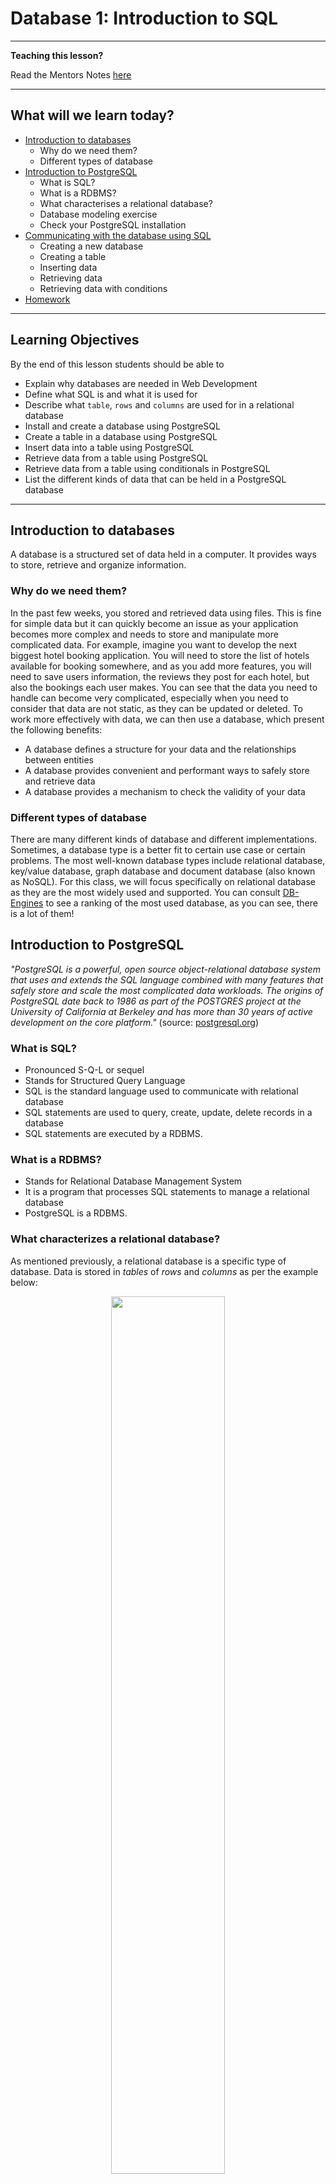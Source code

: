 # Database 1: Introduction to SQL

---

**Teaching this lesson?**

Read the Mentors Notes [here](./mentors.md)

---

## What will we learn today?

- [Introduction to databases](#introduction-to-databases)
  - Why do we need them?
  - Different types of database
- [Introduction to PostgreSQL](#introduction-to-postgresql)
  - What is SQL?
  - What is a RDBMS?
  - What characterises a relational database?
  - Database modeling exercise
  - Check your PostgreSQL installation
- [Communicating with the database using SQL](#communicating-with-the-database-using-sql)
  - Creating a new database
  - Creating a table
  - Inserting data
  - Retrieving data
  - Retrieving data with conditions
- [Homework](#homework)

---

## Learning Objectives

By the end of this lesson students should be able to

- Explain why databases are needed in Web Development
- Define what SQL is and what it is used for
- Describe what `table`, `rows` and `columns` are used for in a relational database
- Install and create a database using PostgreSQL
- Create a table in a database using PostgreSQL
- Insert data into a table using PostgreSQL
- Retrieve data from a table using PostgreSQL
- Retrieve data from a table using conditionals in PostgreSQL
- List the different kinds of data that can be held in a PostgreSQL database

---

## Introduction to databases

A database is a structured set of data held in a computer. It provides ways to store, retrieve and organize information.

### Why do we need them?

In the past few weeks, you stored and retrieved data using files. This is fine for simple data but it can quickly become an issue as your application becomes more complex and needs to store and manipulate more complicated data. For example, imagine you want to develop the next biggest hotel booking application. You will need to store the list of hotels available for booking somewhere, and as you add more features, you will need to save users information, the reviews they post for each hotel, but also the bookings each user makes. You can see that the data you need to handle can become very complicated, especially when you need to consider that data are not static, as they can be updated or deleted. To work more effectively with data, we can then use a database, which present the following benefits:

- A database defines a structure for your data and the relationships between entities
- A database provides convenient and performant ways to safely store and retrieve data
- A database provides a mechanism to check the validity of your data

### Different types of database

There are many different kinds of database and different implementations. Sometimes, a database type is a better fit to certain use case or certain problems. The most well-known database types include relational database, key/value database, graph database and document database (also known as NoSQL). For this class, we will focus specifically on relational database as they are the most widely used and supported. You can consult [DB-Engines](https://db-engines.com/en/ranking) to see a ranking of the most used database, as you can see, there is a lot of them!

## Introduction to PostgreSQL

_"PostgreSQL is a powerful, open source object-relational database system that uses and extends the SQL language combined with many features that safely store and scale the most complicated data workloads. The origins of PostgreSQL date back to 1986 as part of the POSTGRES project at the University of California at Berkeley and has more than 30 years of active development on the core platform."_ (source: [postgresql.org](https://www.postgresql.org/about/))

### What is SQL?

- Pronounced S-Q-L or sequel
- Stands for Structured Query Language
- SQL is the standard language used to communicate with relational database
- SQL statements are used to query, create, update, delete records in a database
- SQL statements are executed by a RDBMS.

### What is a RDBMS?

- Stands for Relational Database Management System
- It is a program that processes SQL statements to manage a relational database
- PostgreSQL is a RDBMS.

### What characterizes a relational database?

As mentioned previously, a relational database is a specific type of database. Data is stored in _tables_ of _rows_ and _columns_ as per the example below:

<!-- ![table-diagram](table-diagram.png) -->
<p align="center">
  <img src="table-diagram.png" display="block" width="60%"/>
</p>

**How about storing everything in one big table as shown below? Why isn't it a good idea?**

A customer could have several bookings. If the customer changes their telephone number, you would have to update every single rows for this customer with their new number, which is more prone to errors. As a general rule, try to avoid duplication of data, and instead design your system in a way that you have a single source of truth for each piece of data. The example below is **NOT** a good solution.

<!-- ![combined-diagram](combined-diagram.png) -->
<p align="center">
  <img src="combined-diagram.png" display="block" width="60%"/>
</p>

### Database modeling exercise

**Scenario:** You've been hired to create a database for a new company which wants to revolutionize the hotel booking market. The first task you've been given is to model how the company would store its data in a database. Here are your requirements:

- The company wants to store in the database all the hotels available on their website
- For each hotel, the company wants to record the name and the number of rooms. Also each hotel can have several room types and each room type has a specific price.
- The company also needs to store the information of customers who registered on their website with a name, an email and an address.
- Customers need to be able to record their bank details which consist of an account number and a sort code. Each customer can register several bank accounts if they want.
- Finally, as customers can book a room in an hotel starting on a specific date for a specific number of nights, the company wants to store the bookings.

With mentors help, model the database for this company. In particular, show the different entities, fields and relationships between each entity.

### Check your PostgreSQL installation

Open a terminal in your laptop and verify the command `psql -V` returns the version of PostgreSQL. In psql, you can type use the command `help` to show the help menu. Within the command prompt, you can enter SQL statements and run them against PostgreSQL. To quit psql, enter the command `\q`.

## Communicating with the database using SQL

All commands in the following need to be entered in a psql command prompt. However, sometimes it's easier to write the code in a file and then load the file with psql. For example, if you write your SQL code in a file called `test.sql`, you can then execute it with `psql -d DATABASE_NAME -f test.sql`.

### Creating a new database

In a terminal, create a new database named `cyf_hotels` with the following command:

```sql
createdb cyf_hotels
```

Then connect to your database with:

```sql
psql cyf_hotels
```

### Creating a table

Data are stored in tables. Let's first create a `customers` table to hold the details of customers.

```sql
CREATE TABLE customers (
  id        SERIAL PRIMARY KEY,
  name      VARCHAR(30) NOT NULL,
  email     VARCHAR(120) NOT NULL,
  address   VARCHAR(120),
  city      VARCHAR(30),
  postcode  VARCHAR(12),
  country   VARCHAR(20)
);
```

Few things to mention from the SQL statement above:

- `SERIAL PRIMARY KEY` defines the column `id` as a unique identifier for each row. Moreover, this identifier will automatically incremented every time data is inserted. `id` is called the primary key of the table `customers`.
- `VARCHAR(20)` defines the column to hold text data with a maximum length of 20 characters
- `NOT NULL` defines the column as not nullable, which means that you must set a value.
- Other useful types include `INT`, `TEXT`, `BOOLEAN` and `DATE`.
- The database will reject any values which don't match the type.

### DBeaver, a SQL client software

[DBeaver](https://dbeaver.com/) is a SQL client software application and a database administration tool.
If you think create tables in the command line is a bit confusing to you, this is your solution.

[Installation](https://dbeaver.com/docs/wiki/Installation/)
[Overview](https://dbeaver.com/docs/wiki/Application-Window-Overview/)
[Database Navigator](https://dbeaver.com/docs/wiki/Database-Navigator/)
[SQL Editor](https://dbeaver.com/docs/wiki/SQL-Editor/)




#### Exercise 1

- Create the `customers` table in the `cyf_hotels` database.
- Verify that the table `customers` is created with the psql command `\dt` which lists the existing tables, or update the list of tables using DBeaver.
- Display the table `customers` definition with the command `\d customers` and verify that it matches what you expect, or use DBeaver
- Create a new table `hotels` in the `cyf_hotels` database with the following columns: an `id`, a `name`, the number of `rooms` and the hotel `postcode`. Use the commands above to verify that the table is correctly created.

Now that we have a table to store `customers` and a table to store `hotels`, we can create a table to hold the bookings of customers for an hotel with the checkin date and the number of nights they intend to stay:

```sql
CREATE TABLE bookings (
  id               SERIAL PRIMARY KEY,
  customer_id      INT REFERENCES customers(id),
  hotel_id         INT REFERENCES hotels(id),
  checkin_date     DATE NOT NULL,
  nights           INT NOT NULL
);
```

In the above, `customer_id` and `hotel_id` are called **foreign keys** as they reference an id from a different table. This set a very strong constraint as you will not be able to create a booking for a customer id which does not exist in the customers table!

#### Exercise 2

- Create the table `bookings` in your `cyf_hotels` database and verify that it is correctly created.

### Inserting data

Once your `customers`, `hotels` and `bookings` table are created, you can insert data with the following SQL statements:

```sql
INSERT INTO customers (name, email, address, city, postcode, country) VALUES ('John Smith','j.smith@johnsmith.org','11 New Road','Liverpool','L10 2AB','UK');
INSERT INTO hotels (name, rooms, postcode) VALUES ('Triple Point Hotel', 10, 'CM194JS');
INSERT INTO bookings (customer_id, hotel_id, checkin_date, nights) VALUES (1, 1, '2019-10-01', 2);
```

The data you insert should be of the same type with your table definition. For example, the following insert statement will **fail**:

```sql
INSERT INTO bookings (customer_id, hotel_id, checkin_date, nights) VALUES (1, 1, '2019-14-01', 2);
```

#### Exercise 3

- Run the 3 SQL statements above.
- Insert yourself in the `customers` table.
- Insert the following 3 hotels in the `hotels` table:
  - The `Triple Point Hotel` has 10 rooms, its postcode is `CM194JS`
  - The `Royal Cosmos Hotel` has 5 rooms, its postcode is `TR209AX`
  - The `Pacific Petal Motel` has 15 rooms, its postcode is `BN180TG`
- Try to insert a booking for a customer id which does not exist in the `customers` table (for example ID `100`). What is happening and why?

### Retrieving data

Previously, you have inserted data in your tables. How do you make sure these data have been inserted correctly? The following SQL statement is used to request data from a specific table:

```sql
SELECT * FROM customers;
```

#### Exercise 4

- Use the above SQL statement to display all the data inserted in the `customers` table.
- Use the above SQL statement to display all the data inserted in the `hotels` table.
- Use the above SQL statement to display all the data inserted in the `bookings` table.

### Retrieving data with conditions

Actually, the `SELECT` statement is very powerful and you will see you can request a lot of different things with it. Have you seen the `*` character in the SQL statement above? It means that you want to see the data for all the columns of the table. What if you want to only return specific columns? For example, to retrieve all customers `name` and `address` from the table `customers`:

```sql
SELECT name,address FROM customers;
```

Sometimes, you want to retrieve only data which verify a specific condition. In this case, you can use a `WHERE` clause. For example, to retrieve all hotels having more than 7 rooms:

```sql
SELECT * FROM hotels WHERE rooms > 7;
```

To retrieve the customer name and address with id 1:

```sql
SELECT name,address FROM customers WHERE id = 1;
```

To retrieve all the bookings starting after 2019/10/01:

```sql
SELECT * FROM bookings WHERE checkin_date > '2019/10/01';
```

To retrieve all the bookings starting after 2019/10/01 for a minimum of 2 nights:

```sql
SELECT * FROM bookings WHERE checkin_date > '2019/10/01' AND nights >= 2;
```

To retrieve all the hotels with the postcode `CM194JS` or `TR209AX`:

```sql
SELECT * FROM hotels WHERE postcode = 'CM194JS' OR postcode = 'TR209AX';
```

#### Exercise 5

- Execute the file [`cyf_hotels_exercise5.sql`](./cyf_hotels_exercise5.sql) which will reset your existing tables and insert more data in the `customers`, `hotels` and `bookings` tables. (hint: in the terminal, use `psql -d cyf_hotels -f cyf_hotels_exercise5.sql`).
- Retrieve all information for the customer Laurence Lebihan.
- Retrieve all customers name living in UK.
- Retrieve the address, city and postcode of Melinda Marsh.
- Retrieve all hotels located in the postcode DGQ127.
- Retrieve all hotels with more than 11 rooms.
- Retrieve all hotels with more than 6 rooms but less than 15 rooms.
- Retrieve all hotels with exactly 10 rooms or 20 rooms.
- Retrieve all bookings for customer id 1.
- Retrieve all bookings for more than 4 nights.
- Retrieve all bookings starting in 2020.
- Retrieve all bookings before 2020 for less than 4 nights.

## Homework

All of the homework can be found in [this repository](https://github.com/CodeYourFuture/Databases-Homework).

### Submission

Fork and clone the repository above to get the homework for this week.

Create a new branch from `Master` to start working on this weeks homework. It should be called `[YOUR_NAME]/Week1`.

When you have completed the homework create a pull request back to the `CodeYourFuture/Databases-Homework` repository so your teach can feedback on it.

### Tasks

You should complete all of the tasks in **Week 1** of the [Database Homework repository](https://github.com/CodeYourFuture/Databases-Homework).

